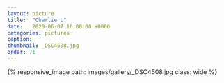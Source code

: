 ```yaml
---
layout: picture
title:  "Charlie L"
date:   2020-06-07 10:00:00 +0000
categories: pictures
caption: 
thumbnail: _DSC4508.jpg
order: 71
---
```

{% responsive_image path: images/gallery/_DSC4508.jpg class: wide %}
